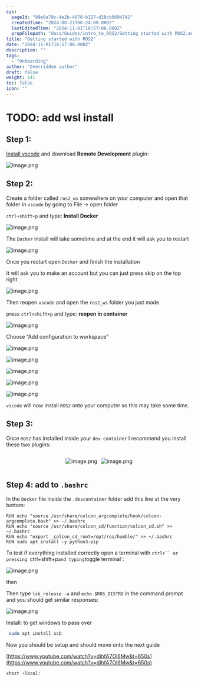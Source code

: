 ```yaml
---
sys:
  pageId: "89e0a78c-4e2b-4070-b327-d28cb0694742"
  createdTime: "2024-08-21T00:24:00.000Z"
  lastEditedTime: "2024-11-01T18:57:00.000Z"
  propFilepath: "docs/Guides/intro_to_ROS2/Getting started with ROS2.md"
title: "Getting started with ROS2"
date: "2024-11-01T18:57:00.000Z"
description: ""
tags:
  - "Onboarding"
author: "Overridden author"
draft: false
weight: 141
toc: false
icon: ""
---
```


# TODO: add wsl install

## Step 1:

[Install vscode](https://code.visualstudio.com/download) and download **Remote Development** plugin:

![image.png](https://prod-files-secure.s3.us-west-2.amazonaws.com/d518164a-d88e-44d1-a4ee-3adb3bd8bce0/efb52993-1881-4a40-b95e-6f020334f022/image.png?X-Amz-Algorithm=AWS4-HMAC-SHA256&X-Amz-Content-Sha256=UNSIGNED-PAYLOAD&X-Amz-Credential=ASIAZI2LB4662KDFJB2O%2F20250321%2Fus-west-2%2Fs3%2Faws4_request&X-Amz-Date=20250321T181051Z&X-Amz-Expires=3600&X-Amz-Security-Token=IQoJb3JpZ2luX2VjEFEaCXVzLXdlc3QtMiJIMEYCIQCsEEttoPFtFbLvWY1zhpENTdRkZdGL9mTQRvwRAecO0wIhAMeDmqQ%2F%2BWAQbph6%2ByOoLOjntPETDVnxe7Tl1yvg6nQJKogECKr%2F%2F%2F%2F%2F%2F%2F%2F%2F%2FwEQABoMNjM3NDIzMTgzODA1Igy5kVd1%2FXXpxlDNWuIq3AMUa1ckL1%2BN6nof1s05aSB5tgHvrmpDzDBtU1D5zrdFhXiuUVgoYjezU4%2FVa6z0kkJXBPs%2BT4F%2F6vpBj8tcQz0DNDBJuysEzCpU%2Bgcyeh97CgOSrP313Xhxwb%2B6YuMVIiTbAo2KqNsPESMurZAuQmmGQJNZ6XXCDTlspi%2FIFXpim0wcgwatFyJG6%2FOro3fpyw9nq3gr9LJdt2BwsUhqJ%2BZOTNdcfIIkJjJe%2FkVZgMFjilYtUEJODGdHAZKIuHxD%2BOQX6Tzw3ImhW5tmYA6V4mptYMj7Ko%2BJP1z%2Fxl0Ch%2BonExsup7cOu59zeSWIW4q%2Fh%2BwCLLyoX9nNXywqTTE%2BUEydk4uQcK6O1qg%2FipUuj048KUAmfMqRKlg4JEHKk89xPEl6klLhHiqXyyEMDJVDX3Bhwh%2BRIXl8vxwDJNVBe1C%2B7p8eY9iAPLDlIos%2BlF0IjtQNYIS7ArikskwHJ6Fp%2Fj%2FpsS%2BpwvGkX4tf69J6Ir283I0gx8YBzn2mkGkpoMhQcqUIgqulHiNA3rFLGlZCVps1W0bSQk1%2B12BwpMZ%2BLPJqT2gURiXnQD9cLXF6Hhn%2BOVqYgNaFeWUlaDqiRnh9C%2Fkid9lnjk0bwAHYJVSRxYZeRuMx3X0QAa95Ntwi0DDIuva%2BBjqkARVwgV9wmrkxF6IlMhwkhfgz1bHAmOFy09uwIiZ08eSP1DBfCljZtD%2FIY6MWwQQ4chcl2g4W12LLix%2BV%2FPRvHT%2F1eOXqtjDazX9s1C7Il1dx0o71%2FoiG2QVUIbkHY8oZY5tPlaXFT07w%2F940y9S6S%2BVj9QDpjyi%2B4YxiOW6HdzFZ3i0uOn7Q8GPBM94VU1MGXiql261UT7dn5kIib%2B4yLtlHHuDU&X-Amz-Signature=fe754872c1553c269f5dda2ef4f87bba7c9b2c7d20b3a3f2e4438e0e32e52a3d&X-Amz-SignedHeaders=host&x-id=GetObject)

## Step 2:

Create a folder called `ros2_ws` somewhere on your computer and open that folder in `vscode` by going to File → open folder 

`ctrl+shift+p` and type: **Install Docker**

![image.png](https://prod-files-secure.s3.us-west-2.amazonaws.com/d518164a-d88e-44d1-a4ee-3adb3bd8bce0/2269dc0e-1cd5-47ff-bceb-c04ad9b2eab0/image.png?X-Amz-Algorithm=AWS4-HMAC-SHA256&X-Amz-Content-Sha256=UNSIGNED-PAYLOAD&X-Amz-Credential=ASIAZI2LB4662KDFJB2O%2F20250321%2Fus-west-2%2Fs3%2Faws4_request&X-Amz-Date=20250321T181051Z&X-Amz-Expires=3600&X-Amz-Security-Token=IQoJb3JpZ2luX2VjEFEaCXVzLXdlc3QtMiJIMEYCIQCsEEttoPFtFbLvWY1zhpENTdRkZdGL9mTQRvwRAecO0wIhAMeDmqQ%2F%2BWAQbph6%2ByOoLOjntPETDVnxe7Tl1yvg6nQJKogECKr%2F%2F%2F%2F%2F%2F%2F%2F%2F%2FwEQABoMNjM3NDIzMTgzODA1Igy5kVd1%2FXXpxlDNWuIq3AMUa1ckL1%2BN6nof1s05aSB5tgHvrmpDzDBtU1D5zrdFhXiuUVgoYjezU4%2FVa6z0kkJXBPs%2BT4F%2F6vpBj8tcQz0DNDBJuysEzCpU%2Bgcyeh97CgOSrP313Xhxwb%2B6YuMVIiTbAo2KqNsPESMurZAuQmmGQJNZ6XXCDTlspi%2FIFXpim0wcgwatFyJG6%2FOro3fpyw9nq3gr9LJdt2BwsUhqJ%2BZOTNdcfIIkJjJe%2FkVZgMFjilYtUEJODGdHAZKIuHxD%2BOQX6Tzw3ImhW5tmYA6V4mptYMj7Ko%2BJP1z%2Fxl0Ch%2BonExsup7cOu59zeSWIW4q%2Fh%2BwCLLyoX9nNXywqTTE%2BUEydk4uQcK6O1qg%2FipUuj048KUAmfMqRKlg4JEHKk89xPEl6klLhHiqXyyEMDJVDX3Bhwh%2BRIXl8vxwDJNVBe1C%2B7p8eY9iAPLDlIos%2BlF0IjtQNYIS7ArikskwHJ6Fp%2Fj%2FpsS%2BpwvGkX4tf69J6Ir283I0gx8YBzn2mkGkpoMhQcqUIgqulHiNA3rFLGlZCVps1W0bSQk1%2B12BwpMZ%2BLPJqT2gURiXnQD9cLXF6Hhn%2BOVqYgNaFeWUlaDqiRnh9C%2Fkid9lnjk0bwAHYJVSRxYZeRuMx3X0QAa95Ntwi0DDIuva%2BBjqkARVwgV9wmrkxF6IlMhwkhfgz1bHAmOFy09uwIiZ08eSP1DBfCljZtD%2FIY6MWwQQ4chcl2g4W12LLix%2BV%2FPRvHT%2F1eOXqtjDazX9s1C7Il1dx0o71%2FoiG2QVUIbkHY8oZY5tPlaXFT07w%2F940y9S6S%2BVj9QDpjyi%2B4YxiOW6HdzFZ3i0uOn7Q8GPBM94VU1MGXiql261UT7dn5kIib%2B4yLtlHHuDU&X-Amz-Signature=f17c35d48c245c0e1e7fa0dd5be4ff2f863ab29d0f52c4ffd47cab5ca12fbb23&X-Amz-SignedHeaders=host&x-id=GetObject)

The `Docker` install will take sometime and at the end it will ask you to restart

![image.png](https://prod-files-secure.s3.us-west-2.amazonaws.com/d518164a-d88e-44d1-a4ee-3adb3bd8bce0/ed233f78-be33-4b1f-b89c-9c346c0e961e/image.png?X-Amz-Algorithm=AWS4-HMAC-SHA256&X-Amz-Content-Sha256=UNSIGNED-PAYLOAD&X-Amz-Credential=ASIAZI2LB4662KDFJB2O%2F20250321%2Fus-west-2%2Fs3%2Faws4_request&X-Amz-Date=20250321T181051Z&X-Amz-Expires=3600&X-Amz-Security-Token=IQoJb3JpZ2luX2VjEFEaCXVzLXdlc3QtMiJIMEYCIQCsEEttoPFtFbLvWY1zhpENTdRkZdGL9mTQRvwRAecO0wIhAMeDmqQ%2F%2BWAQbph6%2ByOoLOjntPETDVnxe7Tl1yvg6nQJKogECKr%2F%2F%2F%2F%2F%2F%2F%2F%2F%2FwEQABoMNjM3NDIzMTgzODA1Igy5kVd1%2FXXpxlDNWuIq3AMUa1ckL1%2BN6nof1s05aSB5tgHvrmpDzDBtU1D5zrdFhXiuUVgoYjezU4%2FVa6z0kkJXBPs%2BT4F%2F6vpBj8tcQz0DNDBJuysEzCpU%2Bgcyeh97CgOSrP313Xhxwb%2B6YuMVIiTbAo2KqNsPESMurZAuQmmGQJNZ6XXCDTlspi%2FIFXpim0wcgwatFyJG6%2FOro3fpyw9nq3gr9LJdt2BwsUhqJ%2BZOTNdcfIIkJjJe%2FkVZgMFjilYtUEJODGdHAZKIuHxD%2BOQX6Tzw3ImhW5tmYA6V4mptYMj7Ko%2BJP1z%2Fxl0Ch%2BonExsup7cOu59zeSWIW4q%2Fh%2BwCLLyoX9nNXywqTTE%2BUEydk4uQcK6O1qg%2FipUuj048KUAmfMqRKlg4JEHKk89xPEl6klLhHiqXyyEMDJVDX3Bhwh%2BRIXl8vxwDJNVBe1C%2B7p8eY9iAPLDlIos%2BlF0IjtQNYIS7ArikskwHJ6Fp%2Fj%2FpsS%2BpwvGkX4tf69J6Ir283I0gx8YBzn2mkGkpoMhQcqUIgqulHiNA3rFLGlZCVps1W0bSQk1%2B12BwpMZ%2BLPJqT2gURiXnQD9cLXF6Hhn%2BOVqYgNaFeWUlaDqiRnh9C%2Fkid9lnjk0bwAHYJVSRxYZeRuMx3X0QAa95Ntwi0DDIuva%2BBjqkARVwgV9wmrkxF6IlMhwkhfgz1bHAmOFy09uwIiZ08eSP1DBfCljZtD%2FIY6MWwQQ4chcl2g4W12LLix%2BV%2FPRvHT%2F1eOXqtjDazX9s1C7Il1dx0o71%2FoiG2QVUIbkHY8oZY5tPlaXFT07w%2F940y9S6S%2BVj9QDpjyi%2B4YxiOW6HdzFZ3i0uOn7Q8GPBM94VU1MGXiql261UT7dn5kIib%2B4yLtlHHuDU&X-Amz-Signature=f804c168faca7a9610428be8c9783f5d40ee7e0b0d6b44a654e1f8218ed24bc2&X-Amz-SignedHeaders=host&x-id=GetObject)

Once you restart open `Docker` and finish the installation

It will ask you to make an account but you can just press skip on the top right

![image.png](https://prod-files-secure.s3.us-west-2.amazonaws.com/d518164a-d88e-44d1-a4ee-3adb3bd8bce0/21010ad9-1659-4fd9-9f59-9932a09b2a3d/image.png?X-Amz-Algorithm=AWS4-HMAC-SHA256&X-Amz-Content-Sha256=UNSIGNED-PAYLOAD&X-Amz-Credential=ASIAZI2LB4662KDFJB2O%2F20250321%2Fus-west-2%2Fs3%2Faws4_request&X-Amz-Date=20250321T181051Z&X-Amz-Expires=3600&X-Amz-Security-Token=IQoJb3JpZ2luX2VjEFEaCXVzLXdlc3QtMiJIMEYCIQCsEEttoPFtFbLvWY1zhpENTdRkZdGL9mTQRvwRAecO0wIhAMeDmqQ%2F%2BWAQbph6%2ByOoLOjntPETDVnxe7Tl1yvg6nQJKogECKr%2F%2F%2F%2F%2F%2F%2F%2F%2F%2FwEQABoMNjM3NDIzMTgzODA1Igy5kVd1%2FXXpxlDNWuIq3AMUa1ckL1%2BN6nof1s05aSB5tgHvrmpDzDBtU1D5zrdFhXiuUVgoYjezU4%2FVa6z0kkJXBPs%2BT4F%2F6vpBj8tcQz0DNDBJuysEzCpU%2Bgcyeh97CgOSrP313Xhxwb%2B6YuMVIiTbAo2KqNsPESMurZAuQmmGQJNZ6XXCDTlspi%2FIFXpim0wcgwatFyJG6%2FOro3fpyw9nq3gr9LJdt2BwsUhqJ%2BZOTNdcfIIkJjJe%2FkVZgMFjilYtUEJODGdHAZKIuHxD%2BOQX6Tzw3ImhW5tmYA6V4mptYMj7Ko%2BJP1z%2Fxl0Ch%2BonExsup7cOu59zeSWIW4q%2Fh%2BwCLLyoX9nNXywqTTE%2BUEydk4uQcK6O1qg%2FipUuj048KUAmfMqRKlg4JEHKk89xPEl6klLhHiqXyyEMDJVDX3Bhwh%2BRIXl8vxwDJNVBe1C%2B7p8eY9iAPLDlIos%2BlF0IjtQNYIS7ArikskwHJ6Fp%2Fj%2FpsS%2BpwvGkX4tf69J6Ir283I0gx8YBzn2mkGkpoMhQcqUIgqulHiNA3rFLGlZCVps1W0bSQk1%2B12BwpMZ%2BLPJqT2gURiXnQD9cLXF6Hhn%2BOVqYgNaFeWUlaDqiRnh9C%2Fkid9lnjk0bwAHYJVSRxYZeRuMx3X0QAa95Ntwi0DDIuva%2BBjqkARVwgV9wmrkxF6IlMhwkhfgz1bHAmOFy09uwIiZ08eSP1DBfCljZtD%2FIY6MWwQQ4chcl2g4W12LLix%2BV%2FPRvHT%2F1eOXqtjDazX9s1C7Il1dx0o71%2FoiG2QVUIbkHY8oZY5tPlaXFT07w%2F940y9S6S%2BVj9QDpjyi%2B4YxiOW6HdzFZ3i0uOn7Q8GPBM94VU1MGXiql261UT7dn5kIib%2B4yLtlHHuDU&X-Amz-Signature=1113b4d3ecc52a4fc5267bd845d913f18e28b57aa88a8973c24d7052b33eb289&X-Amz-SignedHeaders=host&x-id=GetObject)

Then reopen `vscode` and open the `ros2_ws` folder you just made

press `ctrl+shift+p` and type: **reopen in container**

![image.png](https://prod-files-secure.s3.us-west-2.amazonaws.com/d518164a-d88e-44d1-a4ee-3adb3bd8bce0/4e93b8c2-41ad-488c-8095-c74205196118/image.png?X-Amz-Algorithm=AWS4-HMAC-SHA256&X-Amz-Content-Sha256=UNSIGNED-PAYLOAD&X-Amz-Credential=ASIAZI2LB4662KDFJB2O%2F20250321%2Fus-west-2%2Fs3%2Faws4_request&X-Amz-Date=20250321T181051Z&X-Amz-Expires=3600&X-Amz-Security-Token=IQoJb3JpZ2luX2VjEFEaCXVzLXdlc3QtMiJIMEYCIQCsEEttoPFtFbLvWY1zhpENTdRkZdGL9mTQRvwRAecO0wIhAMeDmqQ%2F%2BWAQbph6%2ByOoLOjntPETDVnxe7Tl1yvg6nQJKogECKr%2F%2F%2F%2F%2F%2F%2F%2F%2F%2FwEQABoMNjM3NDIzMTgzODA1Igy5kVd1%2FXXpxlDNWuIq3AMUa1ckL1%2BN6nof1s05aSB5tgHvrmpDzDBtU1D5zrdFhXiuUVgoYjezU4%2FVa6z0kkJXBPs%2BT4F%2F6vpBj8tcQz0DNDBJuysEzCpU%2Bgcyeh97CgOSrP313Xhxwb%2B6YuMVIiTbAo2KqNsPESMurZAuQmmGQJNZ6XXCDTlspi%2FIFXpim0wcgwatFyJG6%2FOro3fpyw9nq3gr9LJdt2BwsUhqJ%2BZOTNdcfIIkJjJe%2FkVZgMFjilYtUEJODGdHAZKIuHxD%2BOQX6Tzw3ImhW5tmYA6V4mptYMj7Ko%2BJP1z%2Fxl0Ch%2BonExsup7cOu59zeSWIW4q%2Fh%2BwCLLyoX9nNXywqTTE%2BUEydk4uQcK6O1qg%2FipUuj048KUAmfMqRKlg4JEHKk89xPEl6klLhHiqXyyEMDJVDX3Bhwh%2BRIXl8vxwDJNVBe1C%2B7p8eY9iAPLDlIos%2BlF0IjtQNYIS7ArikskwHJ6Fp%2Fj%2FpsS%2BpwvGkX4tf69J6Ir283I0gx8YBzn2mkGkpoMhQcqUIgqulHiNA3rFLGlZCVps1W0bSQk1%2B12BwpMZ%2BLPJqT2gURiXnQD9cLXF6Hhn%2BOVqYgNaFeWUlaDqiRnh9C%2Fkid9lnjk0bwAHYJVSRxYZeRuMx3X0QAa95Ntwi0DDIuva%2BBjqkARVwgV9wmrkxF6IlMhwkhfgz1bHAmOFy09uwIiZ08eSP1DBfCljZtD%2FIY6MWwQQ4chcl2g4W12LLix%2BV%2FPRvHT%2F1eOXqtjDazX9s1C7Il1dx0o71%2FoiG2QVUIbkHY8oZY5tPlaXFT07w%2F940y9S6S%2BVj9QDpjyi%2B4YxiOW6HdzFZ3i0uOn7Q8GPBM94VU1MGXiql261UT7dn5kIib%2B4yLtlHHuDU&X-Amz-Signature=da13733fe6c9d8b761fd20a9fcc7b4d30a9a0ba59b056bafc86de6b4b6b11ea9&X-Amz-SignedHeaders=host&x-id=GetObject)

Choose “Add configuration to workspace”

![image.png](https://prod-files-secure.s3.us-west-2.amazonaws.com/d518164a-d88e-44d1-a4ee-3adb3bd8bce0/9560b282-5060-4989-ba37-97e7b2c22476/image.png?X-Amz-Algorithm=AWS4-HMAC-SHA256&X-Amz-Content-Sha256=UNSIGNED-PAYLOAD&X-Amz-Credential=ASIAZI2LB4662KDFJB2O%2F20250321%2Fus-west-2%2Fs3%2Faws4_request&X-Amz-Date=20250321T181051Z&X-Amz-Expires=3600&X-Amz-Security-Token=IQoJb3JpZ2luX2VjEFEaCXVzLXdlc3QtMiJIMEYCIQCsEEttoPFtFbLvWY1zhpENTdRkZdGL9mTQRvwRAecO0wIhAMeDmqQ%2F%2BWAQbph6%2ByOoLOjntPETDVnxe7Tl1yvg6nQJKogECKr%2F%2F%2F%2F%2F%2F%2F%2F%2F%2FwEQABoMNjM3NDIzMTgzODA1Igy5kVd1%2FXXpxlDNWuIq3AMUa1ckL1%2BN6nof1s05aSB5tgHvrmpDzDBtU1D5zrdFhXiuUVgoYjezU4%2FVa6z0kkJXBPs%2BT4F%2F6vpBj8tcQz0DNDBJuysEzCpU%2Bgcyeh97CgOSrP313Xhxwb%2B6YuMVIiTbAo2KqNsPESMurZAuQmmGQJNZ6XXCDTlspi%2FIFXpim0wcgwatFyJG6%2FOro3fpyw9nq3gr9LJdt2BwsUhqJ%2BZOTNdcfIIkJjJe%2FkVZgMFjilYtUEJODGdHAZKIuHxD%2BOQX6Tzw3ImhW5tmYA6V4mptYMj7Ko%2BJP1z%2Fxl0Ch%2BonExsup7cOu59zeSWIW4q%2Fh%2BwCLLyoX9nNXywqTTE%2BUEydk4uQcK6O1qg%2FipUuj048KUAmfMqRKlg4JEHKk89xPEl6klLhHiqXyyEMDJVDX3Bhwh%2BRIXl8vxwDJNVBe1C%2B7p8eY9iAPLDlIos%2BlF0IjtQNYIS7ArikskwHJ6Fp%2Fj%2FpsS%2BpwvGkX4tf69J6Ir283I0gx8YBzn2mkGkpoMhQcqUIgqulHiNA3rFLGlZCVps1W0bSQk1%2B12BwpMZ%2BLPJqT2gURiXnQD9cLXF6Hhn%2BOVqYgNaFeWUlaDqiRnh9C%2Fkid9lnjk0bwAHYJVSRxYZeRuMx3X0QAa95Ntwi0DDIuva%2BBjqkARVwgV9wmrkxF6IlMhwkhfgz1bHAmOFy09uwIiZ08eSP1DBfCljZtD%2FIY6MWwQQ4chcl2g4W12LLix%2BV%2FPRvHT%2F1eOXqtjDazX9s1C7Il1dx0o71%2FoiG2QVUIbkHY8oZY5tPlaXFT07w%2F940y9S6S%2BVj9QDpjyi%2B4YxiOW6HdzFZ3i0uOn7Q8GPBM94VU1MGXiql261UT7dn5kIib%2B4yLtlHHuDU&X-Amz-Signature=bdce03d80bfdf35ac0d67ed78a78ebc6033262c237c7195146ffcaa9b816c4eb&X-Amz-SignedHeaders=host&x-id=GetObject)

![image.png](https://prod-files-secure.s3.us-west-2.amazonaws.com/d518164a-d88e-44d1-a4ee-3adb3bd8bce0/2ee63f81-886b-48e8-a553-dc6e5eac99e4/image.png?X-Amz-Algorithm=AWS4-HMAC-SHA256&X-Amz-Content-Sha256=UNSIGNED-PAYLOAD&X-Amz-Credential=ASIAZI2LB4662KDFJB2O%2F20250321%2Fus-west-2%2Fs3%2Faws4_request&X-Amz-Date=20250321T181051Z&X-Amz-Expires=3600&X-Amz-Security-Token=IQoJb3JpZ2luX2VjEFEaCXVzLXdlc3QtMiJIMEYCIQCsEEttoPFtFbLvWY1zhpENTdRkZdGL9mTQRvwRAecO0wIhAMeDmqQ%2F%2BWAQbph6%2ByOoLOjntPETDVnxe7Tl1yvg6nQJKogECKr%2F%2F%2F%2F%2F%2F%2F%2F%2F%2FwEQABoMNjM3NDIzMTgzODA1Igy5kVd1%2FXXpxlDNWuIq3AMUa1ckL1%2BN6nof1s05aSB5tgHvrmpDzDBtU1D5zrdFhXiuUVgoYjezU4%2FVa6z0kkJXBPs%2BT4F%2F6vpBj8tcQz0DNDBJuysEzCpU%2Bgcyeh97CgOSrP313Xhxwb%2B6YuMVIiTbAo2KqNsPESMurZAuQmmGQJNZ6XXCDTlspi%2FIFXpim0wcgwatFyJG6%2FOro3fpyw9nq3gr9LJdt2BwsUhqJ%2BZOTNdcfIIkJjJe%2FkVZgMFjilYtUEJODGdHAZKIuHxD%2BOQX6Tzw3ImhW5tmYA6V4mptYMj7Ko%2BJP1z%2Fxl0Ch%2BonExsup7cOu59zeSWIW4q%2Fh%2BwCLLyoX9nNXywqTTE%2BUEydk4uQcK6O1qg%2FipUuj048KUAmfMqRKlg4JEHKk89xPEl6klLhHiqXyyEMDJVDX3Bhwh%2BRIXl8vxwDJNVBe1C%2B7p8eY9iAPLDlIos%2BlF0IjtQNYIS7ArikskwHJ6Fp%2Fj%2FpsS%2BpwvGkX4tf69J6Ir283I0gx8YBzn2mkGkpoMhQcqUIgqulHiNA3rFLGlZCVps1W0bSQk1%2B12BwpMZ%2BLPJqT2gURiXnQD9cLXF6Hhn%2BOVqYgNaFeWUlaDqiRnh9C%2Fkid9lnjk0bwAHYJVSRxYZeRuMx3X0QAa95Ntwi0DDIuva%2BBjqkARVwgV9wmrkxF6IlMhwkhfgz1bHAmOFy09uwIiZ08eSP1DBfCljZtD%2FIY6MWwQQ4chcl2g4W12LLix%2BV%2FPRvHT%2F1eOXqtjDazX9s1C7Il1dx0o71%2FoiG2QVUIbkHY8oZY5tPlaXFT07w%2F940y9S6S%2BVj9QDpjyi%2B4YxiOW6HdzFZ3i0uOn7Q8GPBM94VU1MGXiql261UT7dn5kIib%2B4yLtlHHuDU&X-Amz-Signature=abf182682e6eb37fc478ca4e3e3b032cb3396e5883ee97f012ebaef88b8ffcd0&X-Amz-SignedHeaders=host&x-id=GetObject)

![image.png](https://prod-files-secure.s3.us-west-2.amazonaws.com/d518164a-d88e-44d1-a4ee-3adb3bd8bce0/ae1580b2-b048-407e-aed9-b584224a7a04/image.png?X-Amz-Algorithm=AWS4-HMAC-SHA256&X-Amz-Content-Sha256=UNSIGNED-PAYLOAD&X-Amz-Credential=ASIAZI2LB4662KDFJB2O%2F20250321%2Fus-west-2%2Fs3%2Faws4_request&X-Amz-Date=20250321T181051Z&X-Amz-Expires=3600&X-Amz-Security-Token=IQoJb3JpZ2luX2VjEFEaCXVzLXdlc3QtMiJIMEYCIQCsEEttoPFtFbLvWY1zhpENTdRkZdGL9mTQRvwRAecO0wIhAMeDmqQ%2F%2BWAQbph6%2ByOoLOjntPETDVnxe7Tl1yvg6nQJKogECKr%2F%2F%2F%2F%2F%2F%2F%2F%2F%2FwEQABoMNjM3NDIzMTgzODA1Igy5kVd1%2FXXpxlDNWuIq3AMUa1ckL1%2BN6nof1s05aSB5tgHvrmpDzDBtU1D5zrdFhXiuUVgoYjezU4%2FVa6z0kkJXBPs%2BT4F%2F6vpBj8tcQz0DNDBJuysEzCpU%2Bgcyeh97CgOSrP313Xhxwb%2B6YuMVIiTbAo2KqNsPESMurZAuQmmGQJNZ6XXCDTlspi%2FIFXpim0wcgwatFyJG6%2FOro3fpyw9nq3gr9LJdt2BwsUhqJ%2BZOTNdcfIIkJjJe%2FkVZgMFjilYtUEJODGdHAZKIuHxD%2BOQX6Tzw3ImhW5tmYA6V4mptYMj7Ko%2BJP1z%2Fxl0Ch%2BonExsup7cOu59zeSWIW4q%2Fh%2BwCLLyoX9nNXywqTTE%2BUEydk4uQcK6O1qg%2FipUuj048KUAmfMqRKlg4JEHKk89xPEl6klLhHiqXyyEMDJVDX3Bhwh%2BRIXl8vxwDJNVBe1C%2B7p8eY9iAPLDlIos%2BlF0IjtQNYIS7ArikskwHJ6Fp%2Fj%2FpsS%2BpwvGkX4tf69J6Ir283I0gx8YBzn2mkGkpoMhQcqUIgqulHiNA3rFLGlZCVps1W0bSQk1%2B12BwpMZ%2BLPJqT2gURiXnQD9cLXF6Hhn%2BOVqYgNaFeWUlaDqiRnh9C%2Fkid9lnjk0bwAHYJVSRxYZeRuMx3X0QAa95Ntwi0DDIuva%2BBjqkARVwgV9wmrkxF6IlMhwkhfgz1bHAmOFy09uwIiZ08eSP1DBfCljZtD%2FIY6MWwQQ4chcl2g4W12LLix%2BV%2FPRvHT%2F1eOXqtjDazX9s1C7Il1dx0o71%2FoiG2QVUIbkHY8oZY5tPlaXFT07w%2F940y9S6S%2BVj9QDpjyi%2B4YxiOW6HdzFZ3i0uOn7Q8GPBM94VU1MGXiql261UT7dn5kIib%2B4yLtlHHuDU&X-Amz-Signature=7b9d967f52f97d06653ebc0bed8d7dd3e1296ffed78da6e6344dc2d706fe68cd&X-Amz-SignedHeaders=host&x-id=GetObject)

![image.png](https://prod-files-secure.s3.us-west-2.amazonaws.com/d518164a-d88e-44d1-a4ee-3adb3bd8bce0/53255b28-f75e-430f-b9e3-c0ac8577e42b/image.png?X-Amz-Algorithm=AWS4-HMAC-SHA256&X-Amz-Content-Sha256=UNSIGNED-PAYLOAD&X-Amz-Credential=ASIAZI2LB4662KDFJB2O%2F20250321%2Fus-west-2%2Fs3%2Faws4_request&X-Amz-Date=20250321T181051Z&X-Amz-Expires=3600&X-Amz-Security-Token=IQoJb3JpZ2luX2VjEFEaCXVzLXdlc3QtMiJIMEYCIQCsEEttoPFtFbLvWY1zhpENTdRkZdGL9mTQRvwRAecO0wIhAMeDmqQ%2F%2BWAQbph6%2ByOoLOjntPETDVnxe7Tl1yvg6nQJKogECKr%2F%2F%2F%2F%2F%2F%2F%2F%2F%2FwEQABoMNjM3NDIzMTgzODA1Igy5kVd1%2FXXpxlDNWuIq3AMUa1ckL1%2BN6nof1s05aSB5tgHvrmpDzDBtU1D5zrdFhXiuUVgoYjezU4%2FVa6z0kkJXBPs%2BT4F%2F6vpBj8tcQz0DNDBJuysEzCpU%2Bgcyeh97CgOSrP313Xhxwb%2B6YuMVIiTbAo2KqNsPESMurZAuQmmGQJNZ6XXCDTlspi%2FIFXpim0wcgwatFyJG6%2FOro3fpyw9nq3gr9LJdt2BwsUhqJ%2BZOTNdcfIIkJjJe%2FkVZgMFjilYtUEJODGdHAZKIuHxD%2BOQX6Tzw3ImhW5tmYA6V4mptYMj7Ko%2BJP1z%2Fxl0Ch%2BonExsup7cOu59zeSWIW4q%2Fh%2BwCLLyoX9nNXywqTTE%2BUEydk4uQcK6O1qg%2FipUuj048KUAmfMqRKlg4JEHKk89xPEl6klLhHiqXyyEMDJVDX3Bhwh%2BRIXl8vxwDJNVBe1C%2B7p8eY9iAPLDlIos%2BlF0IjtQNYIS7ArikskwHJ6Fp%2Fj%2FpsS%2BpwvGkX4tf69J6Ir283I0gx8YBzn2mkGkpoMhQcqUIgqulHiNA3rFLGlZCVps1W0bSQk1%2B12BwpMZ%2BLPJqT2gURiXnQD9cLXF6Hhn%2BOVqYgNaFeWUlaDqiRnh9C%2Fkid9lnjk0bwAHYJVSRxYZeRuMx3X0QAa95Ntwi0DDIuva%2BBjqkARVwgV9wmrkxF6IlMhwkhfgz1bHAmOFy09uwIiZ08eSP1DBfCljZtD%2FIY6MWwQQ4chcl2g4W12LLix%2BV%2FPRvHT%2F1eOXqtjDazX9s1C7Il1dx0o71%2FoiG2QVUIbkHY8oZY5tPlaXFT07w%2F940y9S6S%2BVj9QDpjyi%2B4YxiOW6HdzFZ3i0uOn7Q8GPBM94VU1MGXiql261UT7dn5kIib%2B4yLtlHHuDU&X-Amz-Signature=4e7db6e40a2d4cee6bb831fde1c2c8deff6195f7ca5435da0ca517ce132f19ad&X-Amz-SignedHeaders=host&x-id=GetObject)

![image.png](https://prod-files-secure.s3.us-west-2.amazonaws.com/d518164a-d88e-44d1-a4ee-3adb3bd8bce0/7c562767-5af9-4ffb-97d1-327bcdf4ee00/image.png?X-Amz-Algorithm=AWS4-HMAC-SHA256&X-Amz-Content-Sha256=UNSIGNED-PAYLOAD&X-Amz-Credential=ASIAZI2LB4662KDFJB2O%2F20250321%2Fus-west-2%2Fs3%2Faws4_request&X-Amz-Date=20250321T181051Z&X-Amz-Expires=3600&X-Amz-Security-Token=IQoJb3JpZ2luX2VjEFEaCXVzLXdlc3QtMiJIMEYCIQCsEEttoPFtFbLvWY1zhpENTdRkZdGL9mTQRvwRAecO0wIhAMeDmqQ%2F%2BWAQbph6%2ByOoLOjntPETDVnxe7Tl1yvg6nQJKogECKr%2F%2F%2F%2F%2F%2F%2F%2F%2F%2FwEQABoMNjM3NDIzMTgzODA1Igy5kVd1%2FXXpxlDNWuIq3AMUa1ckL1%2BN6nof1s05aSB5tgHvrmpDzDBtU1D5zrdFhXiuUVgoYjezU4%2FVa6z0kkJXBPs%2BT4F%2F6vpBj8tcQz0DNDBJuysEzCpU%2Bgcyeh97CgOSrP313Xhxwb%2B6YuMVIiTbAo2KqNsPESMurZAuQmmGQJNZ6XXCDTlspi%2FIFXpim0wcgwatFyJG6%2FOro3fpyw9nq3gr9LJdt2BwsUhqJ%2BZOTNdcfIIkJjJe%2FkVZgMFjilYtUEJODGdHAZKIuHxD%2BOQX6Tzw3ImhW5tmYA6V4mptYMj7Ko%2BJP1z%2Fxl0Ch%2BonExsup7cOu59zeSWIW4q%2Fh%2BwCLLyoX9nNXywqTTE%2BUEydk4uQcK6O1qg%2FipUuj048KUAmfMqRKlg4JEHKk89xPEl6klLhHiqXyyEMDJVDX3Bhwh%2BRIXl8vxwDJNVBe1C%2B7p8eY9iAPLDlIos%2BlF0IjtQNYIS7ArikskwHJ6Fp%2Fj%2FpsS%2BpwvGkX4tf69J6Ir283I0gx8YBzn2mkGkpoMhQcqUIgqulHiNA3rFLGlZCVps1W0bSQk1%2B12BwpMZ%2BLPJqT2gURiXnQD9cLXF6Hhn%2BOVqYgNaFeWUlaDqiRnh9C%2Fkid9lnjk0bwAHYJVSRxYZeRuMx3X0QAa95Ntwi0DDIuva%2BBjqkARVwgV9wmrkxF6IlMhwkhfgz1bHAmOFy09uwIiZ08eSP1DBfCljZtD%2FIY6MWwQQ4chcl2g4W12LLix%2BV%2FPRvHT%2F1eOXqtjDazX9s1C7Il1dx0o71%2FoiG2QVUIbkHY8oZY5tPlaXFT07w%2F940y9S6S%2BVj9QDpjyi%2B4YxiOW6HdzFZ3i0uOn7Q8GPBM94VU1MGXiql261UT7dn5kIib%2B4yLtlHHuDU&X-Amz-Signature=14ddb31861bba8e17bac7e268149a91b385de699a019d76b84622428abbb8e06&X-Amz-SignedHeaders=host&x-id=GetObject)

`vscode` will now install `ROS2` onto your computer so this may take some time.

## Step 3:

Once `ROS2` has installed inside your `dev-container` I recommend you install these two plugins:

<div style="display: flex;flex-direction: row; column-gap:10px; max-width: 630px;justify-content: center;">
<div>

![image.png](https://prod-files-secure.s3.us-west-2.amazonaws.com/d518164a-d88e-44d1-a4ee-3adb3bd8bce0/3fc3d550-5a54-4ba1-ba6b-faa01cdb7369/image.png?X-Amz-Algorithm=AWS4-HMAC-SHA256&X-Amz-Content-Sha256=UNSIGNED-PAYLOAD&X-Amz-Credential=ASIAZI2LB466SCDQGS7P%2F20250321%2Fus-west-2%2Fs3%2Faws4_request&X-Amz-Date=20250321T181055Z&X-Amz-Expires=3600&X-Amz-Security-Token=IQoJb3JpZ2luX2VjEFEaCXVzLXdlc3QtMiJGMEQCIAcxFdfH9WJJ0VtsPt67SMGq86kLTHLu1%2Fi1wxbBmi1%2FAiAZb1qB8ktAnYqVrnRYyToWKVhbZ5Dxbe68aDwUjDCHLCqIBAiq%2F%2F%2F%2F%2F%2F%2F%2F%2F%2F8BEAAaDDYzNzQyMzE4MzgwNSIMi2%2B5kerFeRy8yMYCKtwDYF0KViB7Z3NU2nQg2prsraU7yhruGaDhudtRnxpiEueCmAke%2BewQQ0AkLYrRftG5kzYngz2sD42B4KWr7JJFF0qU99nNSQe8X2b7tBCSFX%2FdHrMz%2F%2F2O1EXwd%2BZPNMBDG775Ejs0NX%2FqAYYxAMblZHhNzfQTD8IlC8GCPxoC2pkN1u5Up6q22HnZR1ZOlnwyuiuL8NNtW8bih4%2BRAWmrPJSLrtx0pTQtpEuPEftJ8efPeCOwN6FV9z4c%2FAObD1mF76wm55R5K7mq0b9ZLnZ5CSUiJkk9iqxLdXPvf3AIze0%2BgDdGRXDaNbdpukqjKg5jbB%2BRYwDMmiD5JfUwSANYKxqsS1VU9DNEKhlUJSACDXMOdV%2FaU09VYuFDL7lmJz2qvrHr3VUjpGXY0pEBIoOAopBoug0sEsXn4rh9U9xdzgkHHmdrUMIXwIZUrhw5V71EdRdY0VECX1AVDL9Mg5bkoEqSGpyCNMxdCVG%2FUG5Iv2zT6VrVfWy19b%2BVtXD0dvNBmPRgUrXNojwG76z%2Fnn03E%2B5CxvQHhpkH%2B7zvBiqGijc1IHLROOBVobK0DTLMjznelltyfCLd%2BIq93BAOq%2B3AUIqtZmSQ7wXZtRzfKBSh4GLrdVhmJCUxBuDTSDkwt7r2vgY6pgHI6MxiKUAPnZ4v0BhTDH6TY9ffQqmu5BDZ38zzQwFKsRO7P8QTzvxdt0Hv66T%2BkweOklI8Cqf9176DiCFF0R4i0Xshx8ArgvlpwUjbCS1hRUkwNT9iZWmBpnt40d5nnVyZC8DJK6TvpDpRoPU%2B67vuLRitKsH8WUK4hRYlolxpYSLQHVjnPL%2BpWPFNr2WMV8t3QcB%2FKUdFVclC8pG8bmEd%2Fpn0c0S5&X-Amz-Signature=f2712bd42e79f158c2261f8f876bdbcb94fbd4d8649b0a82cd4fe23e040e6bfa&X-Amz-SignedHeaders=host&x-id=GetObject)

</div>
<div>

![image.png](https://prod-files-secure.s3.us-west-2.amazonaws.com/d518164a-d88e-44d1-a4ee-3adb3bd8bce0/d994cc66-13c2-4093-a5a3-f84cf4601a82/image.png?X-Amz-Algorithm=AWS4-HMAC-SHA256&X-Amz-Content-Sha256=UNSIGNED-PAYLOAD&X-Amz-Credential=ASIAZI2LB466XEDSCPD5%2F20250321%2Fus-west-2%2Fs3%2Faws4_request&X-Amz-Date=20250321T181055Z&X-Amz-Expires=3600&X-Amz-Security-Token=IQoJb3JpZ2luX2VjEFEaCXVzLXdlc3QtMiJIMEYCIQDnxF30Ae0aC9n9QPujGcBlE8ip4X6GsRrr6xCym3XCswIhAIMXmMg1UfrcQ9OLTCd%2Ff0gbX551cpJ3TTC%2FsKjsXMQzKogECKr%2F%2F%2F%2F%2F%2F%2F%2F%2F%2FwEQABoMNjM3NDIzMTgzODA1IgyaBjPm9qz%2Bp%2F%2Bh5%2Bkq3APQ4iylpqfoJYRSe6QCvyfHvmuWDLu7hH3omipf3NI9UKnnTOOQXCI%2FHkbc%2Fr%2B3mtJf%2B%2FKi5Ggca6eg9y2LS2WLZr2PP%2Fxjsv8tVkPbnbo7tmrA60C%2FHPAbKgSSpaOhpZzw6CIkM47pIs74RXk2m3fFeqSOCbneoXSD%2BKJgOs0VwUlf578GRXJBLs3c7nvvEjKuSOWVITZ%2BITSDhabZoEfAWnhbBqUQd39w8Z%2By6IXp4X37HmF3Ij5XAK86rQHJafZyoVgCiTLGYuYmLmjG53Yaycu%2Fm5AAuwXZwKmV19FzuWdPm6lwoM5zXVeMaSkfbEPVwVXTgKYi2Ak1Qy1wiAVGQy5WOwtC%2FRwOrEYK29LUva0tYgGX6uXqd%2F9Lz7FLB1O19UtW1QTb8oJUqOJdvQITlsr1EngbtkJxXBWvWJoJNGvKnX100vnBIuteklz9pKp0xuazsYxGVwzFAmKQOmJorIN%2BpUz8ydZvFhWb6xPLPNcLN%2FfrhPunhboUbddnwxZSfAzEtsDp5wzXXGPLlnTq7sLsv2pJxdFABBWJozCp%2FpAD5t%2F0OuOjBILOVOB35jfxRznxx%2BsJ532YDKTDK0ATiRCVV8Dt%2BB05tV3DQ%2BtnNVMd8XTBinfVyoOHIzDnuva%2BBjqkAWNKr%2FSuyD1aclIhD4eTHfGpMVQfhSmK79zXvXuLLl6cz8TzrZruXJkMkTf3DZggPHZLLDFEtxd7a5bOZ8XgMs7zsVt5GRBqA6%2FqMMXstPZhGB%2B4Y%2BfrAFUJrussmWHCBxuhp6qYZQnAY2de9pyR6jtr5GiDuwYmDQiRKoF5Gx5Q5UYP1s6W%2BT6fClXzEF47VyhNiqAjrgFAR923rzWakhMsqykk&X-Amz-Signature=4b7184fde70ec60722c6408d884d7d3d2496030731ea8a3436fb0ced5802a22e&X-Amz-SignedHeaders=host&x-id=GetObject)

</div>
</div>

## Step 4: add to `.bashrc`

In the `Docker` file inside the `.devcontainer` folder add this line at the very bottom: 

```docker
RUN echo "source /usr/share/colcon_argcomplete/hook/colcon-argcomplete.bash" >> ~/.bashrc
RUN echo "source /usr/share/colcon_cd/function/colcon_cd.sh" >> ~/.bashrc
RUN echo "export _colcon_cd_root=/opt/ros/humble/" >> ~/.bashrc
RUN sudo apt install -y python3-pip 
```

To test if everything installed correctly open a terminal with `ctrl+`` or pressing `ctrl+shift+p` and typing `toggle terminal`:

![image.png](https://prod-files-secure.s3.us-west-2.amazonaws.com/d518164a-d88e-44d1-a4ee-3adb3bd8bce0/6a4943d8-b04e-4c02-9a58-775f3384d1a5/image.png?X-Amz-Algorithm=AWS4-HMAC-SHA256&X-Amz-Content-Sha256=UNSIGNED-PAYLOAD&X-Amz-Credential=ASIAZI2LB4662KDFJB2O%2F20250321%2Fus-west-2%2Fs3%2Faws4_request&X-Amz-Date=20250321T181051Z&X-Amz-Expires=3600&X-Amz-Security-Token=IQoJb3JpZ2luX2VjEFEaCXVzLXdlc3QtMiJIMEYCIQCsEEttoPFtFbLvWY1zhpENTdRkZdGL9mTQRvwRAecO0wIhAMeDmqQ%2F%2BWAQbph6%2ByOoLOjntPETDVnxe7Tl1yvg6nQJKogECKr%2F%2F%2F%2F%2F%2F%2F%2F%2F%2FwEQABoMNjM3NDIzMTgzODA1Igy5kVd1%2FXXpxlDNWuIq3AMUa1ckL1%2BN6nof1s05aSB5tgHvrmpDzDBtU1D5zrdFhXiuUVgoYjezU4%2FVa6z0kkJXBPs%2BT4F%2F6vpBj8tcQz0DNDBJuysEzCpU%2Bgcyeh97CgOSrP313Xhxwb%2B6YuMVIiTbAo2KqNsPESMurZAuQmmGQJNZ6XXCDTlspi%2FIFXpim0wcgwatFyJG6%2FOro3fpyw9nq3gr9LJdt2BwsUhqJ%2BZOTNdcfIIkJjJe%2FkVZgMFjilYtUEJODGdHAZKIuHxD%2BOQX6Tzw3ImhW5tmYA6V4mptYMj7Ko%2BJP1z%2Fxl0Ch%2BonExsup7cOu59zeSWIW4q%2Fh%2BwCLLyoX9nNXywqTTE%2BUEydk4uQcK6O1qg%2FipUuj048KUAmfMqRKlg4JEHKk89xPEl6klLhHiqXyyEMDJVDX3Bhwh%2BRIXl8vxwDJNVBe1C%2B7p8eY9iAPLDlIos%2BlF0IjtQNYIS7ArikskwHJ6Fp%2Fj%2FpsS%2BpwvGkX4tf69J6Ir283I0gx8YBzn2mkGkpoMhQcqUIgqulHiNA3rFLGlZCVps1W0bSQk1%2B12BwpMZ%2BLPJqT2gURiXnQD9cLXF6Hhn%2BOVqYgNaFeWUlaDqiRnh9C%2Fkid9lnjk0bwAHYJVSRxYZeRuMx3X0QAa95Ntwi0DDIuva%2BBjqkARVwgV9wmrkxF6IlMhwkhfgz1bHAmOFy09uwIiZ08eSP1DBfCljZtD%2FIY6MWwQQ4chcl2g4W12LLix%2BV%2FPRvHT%2F1eOXqtjDazX9s1C7Il1dx0o71%2FoiG2QVUIbkHY8oZY5tPlaXFT07w%2F940y9S6S%2BVj9QDpjyi%2B4YxiOW6HdzFZ3i0uOn7Q8GPBM94VU1MGXiql261UT7dn5kIib%2B4yLtlHHuDU&X-Amz-Signature=43a0c194be0f1d1f89e07229980683a936570b586fd6cdb3c8901bf6c29f2ce0&X-Amz-SignedHeaders=host&x-id=GetObject)

then 

Then type `lsb_release -a` and `echo $ROS_DISTRO` in the command prompt and you should get similar responses:

![image.png](https://prod-files-secure.s3.us-west-2.amazonaws.com/d518164a-d88e-44d1-a4ee-3adb3bd8bce0/3e635dec-a805-4e85-8b9e-d000e5b71a4e/image.png?X-Amz-Algorithm=AWS4-HMAC-SHA256&X-Amz-Content-Sha256=UNSIGNED-PAYLOAD&X-Amz-Credential=ASIAZI2LB4662KDFJB2O%2F20250321%2Fus-west-2%2Fs3%2Faws4_request&X-Amz-Date=20250321T181051Z&X-Amz-Expires=3600&X-Amz-Security-Token=IQoJb3JpZ2luX2VjEFEaCXVzLXdlc3QtMiJIMEYCIQCsEEttoPFtFbLvWY1zhpENTdRkZdGL9mTQRvwRAecO0wIhAMeDmqQ%2F%2BWAQbph6%2ByOoLOjntPETDVnxe7Tl1yvg6nQJKogECKr%2F%2F%2F%2F%2F%2F%2F%2F%2F%2FwEQABoMNjM3NDIzMTgzODA1Igy5kVd1%2FXXpxlDNWuIq3AMUa1ckL1%2BN6nof1s05aSB5tgHvrmpDzDBtU1D5zrdFhXiuUVgoYjezU4%2FVa6z0kkJXBPs%2BT4F%2F6vpBj8tcQz0DNDBJuysEzCpU%2Bgcyeh97CgOSrP313Xhxwb%2B6YuMVIiTbAo2KqNsPESMurZAuQmmGQJNZ6XXCDTlspi%2FIFXpim0wcgwatFyJG6%2FOro3fpyw9nq3gr9LJdt2BwsUhqJ%2BZOTNdcfIIkJjJe%2FkVZgMFjilYtUEJODGdHAZKIuHxD%2BOQX6Tzw3ImhW5tmYA6V4mptYMj7Ko%2BJP1z%2Fxl0Ch%2BonExsup7cOu59zeSWIW4q%2Fh%2BwCLLyoX9nNXywqTTE%2BUEydk4uQcK6O1qg%2FipUuj048KUAmfMqRKlg4JEHKk89xPEl6klLhHiqXyyEMDJVDX3Bhwh%2BRIXl8vxwDJNVBe1C%2B7p8eY9iAPLDlIos%2BlF0IjtQNYIS7ArikskwHJ6Fp%2Fj%2FpsS%2BpwvGkX4tf69J6Ir283I0gx8YBzn2mkGkpoMhQcqUIgqulHiNA3rFLGlZCVps1W0bSQk1%2B12BwpMZ%2BLPJqT2gURiXnQD9cLXF6Hhn%2BOVqYgNaFeWUlaDqiRnh9C%2Fkid9lnjk0bwAHYJVSRxYZeRuMx3X0QAa95Ntwi0DDIuva%2BBjqkARVwgV9wmrkxF6IlMhwkhfgz1bHAmOFy09uwIiZ08eSP1DBfCljZtD%2FIY6MWwQQ4chcl2g4W12LLix%2BV%2FPRvHT%2F1eOXqtjDazX9s1C7Il1dx0o71%2FoiG2QVUIbkHY8oZY5tPlaXFT07w%2F940y9S6S%2BVj9QDpjyi%2B4YxiOW6HdzFZ3i0uOn7Q8GPBM94VU1MGXiql261UT7dn5kIib%2B4yLtlHHuDU&X-Amz-Signature=c443820c6e04763ef19d46846669826004ae87de899c1f45879e6e0c24e0dba7&X-Amz-SignedHeaders=host&x-id=GetObject)

Install:  to get windows to pass over

```bash
 sudo apt install xcb
```

Now you should be setup and should move onto the next guide 

[https://www.youtube.com/watch?v=dihfA7Ol6Mw&t=650s](https://www.youtube.com/watch?v=dihfA7Ol6Mw&t=650s)

```python
xhost +local:
```
